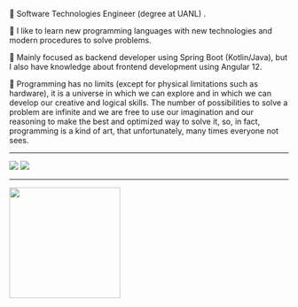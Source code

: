💼 Software Technologies Engineer (degree at UANL) .

📰 I like to learn new programming languages with new technologies and modern procedures to solve problems.

🔭 Mainly focused as backend developer using Spring Boot (Kotlin/Java), but I also have knowledge about frontend development using Angular 12.

🌱 Programming has no limits (except for physical limitations such as hardware), it is a universe in which we can explore and in which we can develop our creative and logical skills. The number of possibilities to solve a problem are infinite and we are free to use our imagination and our reasoning to make the best and optimized way to solve it, so, in fact, programming is a kind of art, that unfortunately, many times everyone not sees.

----

<picture>
<source 
  srcset="https://github-readme-stats.vercel.app/api?username=Wirlie&show_icons=true&theme=algolia&count_private=true&include_all_commits=true"
  media="(prefers-color-scheme: dark)"
/>
<source
  srcset="https://github-readme-stats.vercel.app/api?username=Wirlie&show_icons=true&theme=default&count_private=true&include_all_commits=true"
  media="(prefers-color-scheme: light), (prefers-color-scheme: no-preference)"
/>
<img src="https://github-readme-stats.vercel.app/api?username=anuraghazra&show_icons=true" />
</picture>

<picture>
<source 
  srcset="https://github-readme-stats.vercel.app/api/top-langs/?username=Wirlie&theme=dark&layout=compact&langs_count=10"
  media="(prefers-color-scheme: dark)"
/>
<source
  srcset="https://github-readme-stats.vercel.app/api/top-langs/?username=Wirlie&layout=compact&langs_count=10"
  media="(prefers-color-scheme: light), (prefers-color-scheme: no-preference)"
/>
<img src="https://github-readme-stats.vercel.app/api?username=anuraghazra&show_icons=true" />
</picture>

----

<picture>
  <img src="https://cdn.discordapp.com/attachments/315604446900125706/779641606004408340/PizzaWirlie.jpg" height="200px" />
</picture>

<!--
**Wirlie/Wirlie** is a ✨ _special_ ✨ repository because its `README.md` (this file) appears on your GitHub profile.

Here are some ideas to get you started:

- 🔭 I’m currently working on ...
- 🌱 I’m currently learning ...
- 👯 I’m looking to collaborate on ...
- 🤔 I’m looking for help with ...
- 💬 Ask me about ...
- 📫 How to reach me: ...
- 😄 Pronouns: ...
- ⚡ Fun fact: ...
-->
